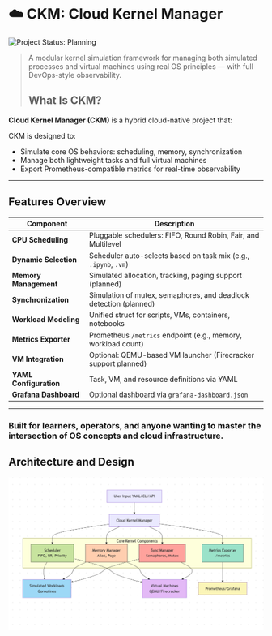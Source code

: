 # ☁️ CKM: Cloud Kernel Manager
![Project Status: Planning](https://img.shields.io/badge/status-InProgress-green)

> A modular kernel simulation framework for managing both simulated processes and virtual machines using real OS principles — with full DevOps-style observability.
>
> ## What Is CKM?

**Cloud Kernel Manager (CKM)** is a hybrid cloud-native project that:

CKM is designed to:
-  Simulate core OS behaviors: scheduling, memory, synchronization
-  Manage both lightweight tasks and full virtual machines
-  Export Prometheus-compatible metrics for real-time observability

---

## Features Overview

| Component          | Description                                                          |
|--------------------|----------------------------------------------------------------------|
| **CPU Scheduling**   | Pluggable schedulers: FIFO, Round Robin, Fair, and Multilevel      |
| **Dynamic Selection**| Scheduler auto-selects based on task mix (e.g., `.ipynb`, `.vm`)   |
| **Memory Management**| Simulated allocation, tracking, paging support (planned)           |
| **Synchronization** | Simulation of mutex, semaphores, and deadlock detection (planned)   | 
| **Workload Modeling**| Unified struct for scripts, VMs, containers, notebooks             |
| **Metrics Exporter**| Prometheus `/metrics` endpoint (e.g., memory, workload count)       |
| **VM Integration**  | Optional: QEMU-based VM launcher (Firecracker support planned)      |
| **YAML Configuration**| Task, VM, and resource definitions via YAML                       |
| **Grafana Dashboard**| Optional dashboard via `grafana-dashboard.json`                    |

---

### Built for learners, operators, and anyone wanting to master the intersection of OS concepts and cloud infrastructure.


## Architecture and Design

![Design](./arch.png)
